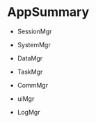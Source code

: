 AppSummary
==========

* SessionMgr

* SystemMgr

* DataMgr

* TaskMgr

* CommMgr

* uiMgr

* LogMgr